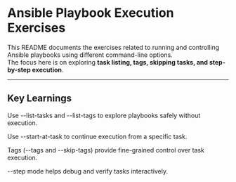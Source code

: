 # Ansible Playbook Execution Exercises

This README documents the exercises related to running and controlling Ansible playbooks using different command-line options.  
The focus here is on exploring **task listing, tags, skipping tasks, and step-by-step execution**.

---

## Key Learnings

Use --list-tasks and --list-tags to explore playbooks safely without execution.

Use --start-at-task to continue execution from a specific task.

Tags (--tags and --skip-tags) provide fine-grained control over task execution.

--step mode helps debug and verify tasks interactively.
